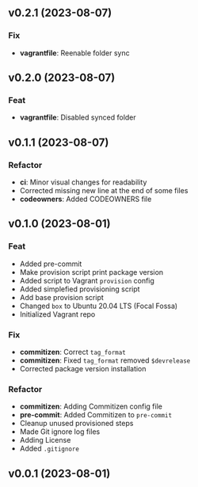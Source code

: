 ## v0.2.1 (2023-08-07)

### Fix

- **vagrantfile**: Reenable folder sync

## v0.2.0 (2023-08-07)

### Feat

- **vagrantfile**: Disabled synced folder

## v0.1.1 (2023-08-07)

### Refactor

- **ci**: Minor visual changes for readability
- Corrected missing new line at the end of some files
- **codeowners**: Added CODEOWNERS file

## v0.1.0 (2023-08-01)

### Feat

- Added pre-commit
- Make provision script print package version
- Added script to Vagrant `provision` config
- Added simplefied provisioning script
- Add base provision script
- Changed `box` to Ubuntu 20.04 LTS (Focal Fossa)
- Initialized Vagrant repo

### Fix

- **commitizen**: Correct `tag_format`
- **commitizen**: Fixed `tag_format` removed `$devrelease`
- Corrected package version installation

### Refactor

- **commitizen**: Adding Commitizen config file
- **pre-commit**: Added Commitizen to `pre-commit`
- Cleanup unused provisioned steps
- Made Git ignore log files
- Adding License
- Added `.gitignore`

## v0.0.1 (2023-08-01)
